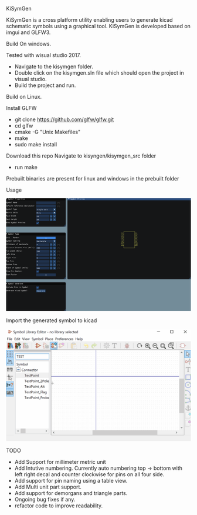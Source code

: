 KiSymGen

KiSymGen is a cross platform utility enabling users to generate kicad schematic symbols using a graphical tool.
KiSymGen is developed based on imgui and GLFW3.

Build On windows. 

Tested with wisual studio 2017.

*	Navigate to the kisymgen folder.
*	Double click on the kisymgen.sln file which should open the project in visual studio.
*	Build the project and run.

Build on Linux.

Install GLFW 

*	git clone https://github.com/glfw/glfw.git
*	cd glfw
*	cmake -G "Unix Makefiles"
*	make
*	sudo make install

Download this repo Navigate to kisyngen/kisymgen_src folder

*	run make

Prebuilt binaries are present for linux and windows in the prebuilt folder

Usage 

![](assets/KiSymGen.gif)

Import the generated symbol to kicad 

![](assets/import_kicad.gif)


TODO
*	Add Support for millimeter metric unit
*	Add Intutive numbering. Currently auto numbering top -> bottom with left right decal and counter clockwise for pins on all four side.
*	Add support for pin naming using a table view.
*	Add Multi unit part support.
*	Add support for demorgans and triangle parts.
*	Ongoing bug fixes if any.
*	refactor code to improve readability.


